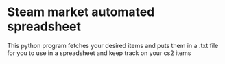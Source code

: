 # Steam market automated spreadsheet

This python program fetches your desired items and puts them in a .txt file for you to use in a spreadsheet and keep track on your cs2 items
